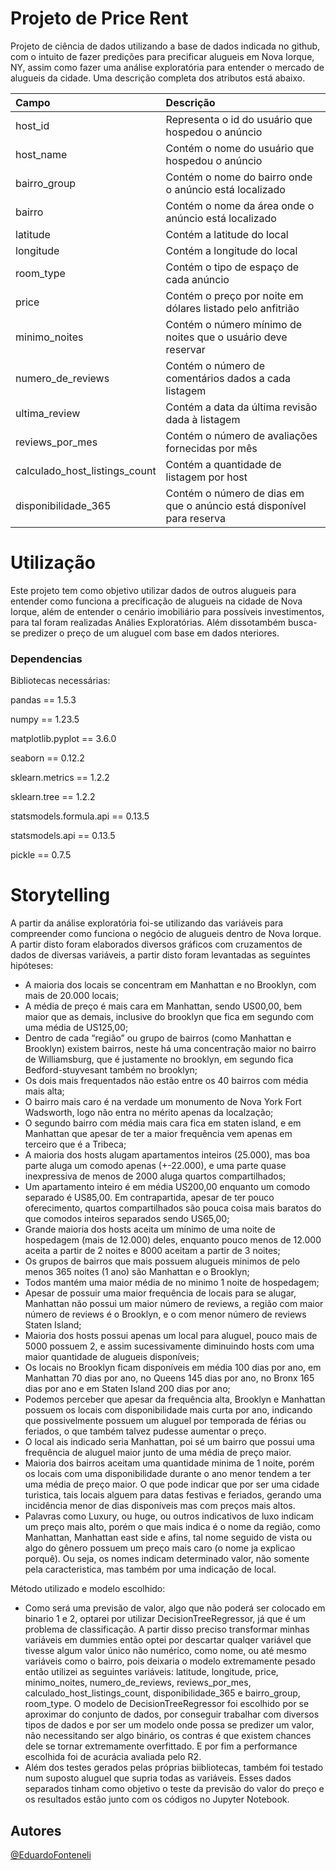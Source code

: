 # Projeto de Price Rent
Projeto de ciência de dados utilizando a  base de dados indicada no github, com o intuito de fazer predições para precificar alugueis em Nova Iorque, NY, assim como fazer uma análise exploratória para entender o mercado de alugueis da cidade.
Uma descrição completa dos atributos está abaixo.

|Campo|Descrição|
|:-|:-|
|host_id| Representa o id do usuário que hospedou o anúncio|
|host_name| Contém o nome do usuário que hospedou o anúncio|
|bairro_group| Contém o nome do bairro onde o anúncio está localizado|
|bairro| Contém o nome da área onde o anúncio está localizado|
|latitude| Contém a latitude do local|
|longitude| Contém a longitude do local|
|room_type| Contém o tipo de espaço de cada anúncio|
|price| Contém o preço por noite em dólares listado pelo anfitrião|
|minimo_noites| Contém o número mínimo de noites que o usuário deve reservar|
|numero_de_reviews| Contém o número de comentários dados a cada listagem|
|ultima_review| Contém a data da última revisão dada à listagem|
|reviews_por_mes| Contém o número de avaliações fornecidas por mês|
|calculado_host_listings_count| Contém a quantidade de listagem por host|
|disponibilidade_365| Contém o número de dias em que o anúncio está disponível para reserva|

# Utilização
Este projeto tem como objetivo utilizar dados de outros alugueis para entender como funciona a precificação de alugueis na cidade de Nova Iorque, além de entender o cenário imobiliário para possíveis investimentos, para tal foram realizadas Análies Exploratórias. Além dissotambém busca-se predizer o preço de um aluguel com base em dados nteriores.

### Dependencias

Bibliotecas necessárias:

pandas == 1.5.3

numpy == 1.23.5

matplotlib.pyplot == 3.6.0

seaborn == 0.12.2

sklearn.metrics == 1.2.2

sklearn.tree == 1.2.2

statsmodels.formula.api == 0.13.5

statsmodels.api == 0.13.5

pickle == 0.7.5

# Storytelling

A partir da análise exploratória foi-se utilizando das variáveis para compreender como funciona o negócio de alugueis dentro de Nova Iorque. A partir disto foram elaborados diversos gráficos com cruzamentos de dados de diversas variáveis, a partir disto foram levantadas as seguintes hipóteses:

- A maioria dos locais se concentram em Manhattan e no Brooklyn, com mais de 20.000 locais;
- A média de preço é mais cara em Manhattan, sendo US00,00, bem maior que as demais, inclusive do brooklyn que fica em segundo com uma média de US125,00;
- Dentro de cada “região” ou  grupo de bairros (como Manhattan e Brooklyn) existem bairros, neste há uma concentração maior no bairro de Williamsburg, que é justamente no brooklyn, em segundo fica Bedford-stuyvesant também no brooklyn;
- Os dois mais frequentados não estão entre os 40 bairros com média mais alta;
- O bairro mais caro é na verdade um monumento de Nova York Fort Wadsworth, logo não entra no mérito apenas da localzação;
- O segundo bairro com média mais cara fica em staten island, e em Manhattan que apesar de ter a maior frequência vem apenas em terceiro que é a Tribeca;
- A maioria dos hosts alugam apartamentos inteiros (25.000), mas boa parte aluga um comodo apenas (+-22.000), e uma parte quase inexpressiva de menos de 2000 aluga quartos compartilhados;
- Um apartamento inteiro é em média US200,00 enquanto um comodo separado é US85,00. Em contrapartida, apesar de ter pouco oferecimento, quartos compartilhados são pouca coisa mais baratos do que comodos inteiros separados sendo US65,00;
- Grande maioria dos hosts aceita um mínimo de uma noite de hospedagem (mais de 12.000) deles, enquanto pouco menos de 12.000 aceita a partir de 2 noites e 8000 aceitam a partir de 3 noites;
- Os grupos de bairros que mais possuem alugueis minimos de pelo menos 365 noites (1 ano) são Manhattan e o Brooklyn;
- Todos mantém uma maior média de no minimo 1 noite de hospedagem;
- Apesar de possuir uma maior frequência de locais para se alugar, Manhattan não possui um maior número de reviews, a região com maior número de reviews é o Brooklyn, e o com menor número de reviews Staten Island;
- Maioria dos hosts possui apenas um local para aluguel, pouco mais de 5000 possuem 2, e assim sucessivamente diminuindo hosts com uma maior quantidade de alugueis disponíveis;
- Os locais no Brooklyn ficam disponíveis em média 100 dias por ano, em Manhattan 70 dias por ano, no Queens 145 dias por ano, no Bronx 165 dias por ano e em Staten Island 200 dias por ano;
- Podemos perceber que apesar da frequência alta, Brooklyn e Manhattan possuem os locais com disponibilidade mais curta por ano, indicando que possivelmente possuem um aluguel por temporada de férias ou feriados, o que também talvez pudesse aumentar o preço.
- O local ais indicado seria Manhattan, poi sé um bairro que possui uma frequência de aluguel maior junto de uma média de preço maior.
- Maioria dos bairros aceitam uma quantidade minima de 1 noite, porém os locais com uma disponibilidade durante o ano menor tendem a ter uma média de preço maior.  O que pode indicar que por ser uma cidade turistica, tais locais alguem para datas festivas e feriados, gerando uma incidência menor de dias disponíveis mas com preços mais altos.
- Palavras como Luxury, ou huge, ou outros indicativos de luxo indicam um preço mais alto, porém o que mais indica é o nome da região, como Manhattan, Manhattan east side e afins, tal nome seguido de vista ou algo do gênero possuem um preço mais caro (o nome ja explicao porquê). Ou seja, os nomes indicam determinado valor, não somente pela caracteristica, mas também por uma indicação de local.

Método utilizado e modelo escolhido:

- Como será uma previsão de valor, algo que não poderá ser colocado em binario 1 e 2, optarei por utilizar DecisionTreeRegressor, já que é um problema de classificação. A partir disso preciso transformar minhas variáveis em dummies então optei por descartar qualqer variável que tivesse algum valor único não numérico, como nome, ou até mesmo variáveis como o bairro, pois deixaria o modelo extremamente pesado então utilizei as seguintes variáveis: latitude, longitude, price, minimo_noites, numero_de_reviews, reviews_por_mes, calculado_host_listings_count, disponibilidade_365 e bairro_group, room_type. O modelo de DecisionTreeRegressor foi escolhido por se aproximar do conjunto de dados, por conseguir trabalhar com diversos tipos de dados e por ser um modelo onde possa se predizer um valor, não necessitando ser algo binário, os contras é que existem chances dele se tornar extremamente overfittado. E por fim a performance escolhida foi de acurácia avaliada pelo R2.
- Além dos testes gerados pelas próprias biibliotecas, também foi testado num suposto aluguel que supria todas as variáveis. Esses dados separados tinham como objetivo o teste da previsão do valor do preço e os resultados estão junto com os códigos no Jupyter Notebook.

## Autores

[@EduardoFonteneli](https://www.linkedin.com/in/carlos-eduardo-fontineli-goncalves/)
